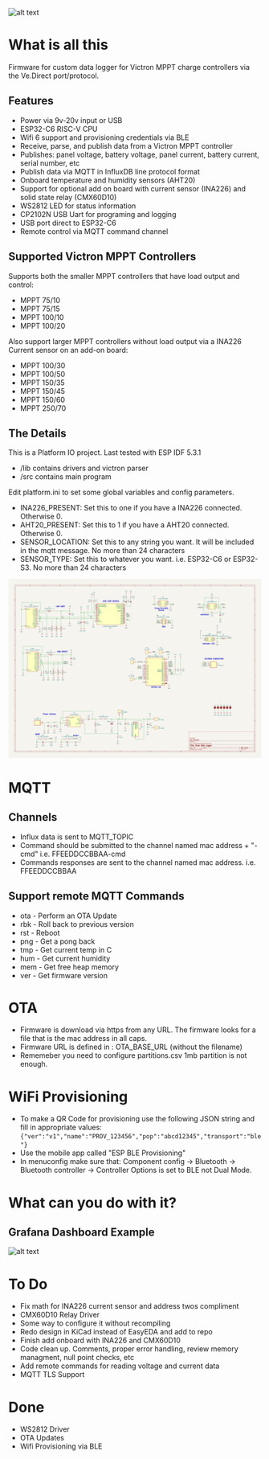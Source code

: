 ![alt text](https://github.com/brokebit/SolarDataLoggerV2-ESP-IDF/blob/main/assets/BoardScreenshot.png?raw=true)

# What is all this

Firmware for custom data logger for Victron MPPT charge controllers via the Ve.Direct port/protocol.

## Features
- Power via 9v-20v input or USB
- ESP32-C6 RISC-V CPU
- Wifi 6 support and provisioning credentials via BLE
- Receive, parse, and publish data from a Victron MPPT controller
- Publishes: panel voltage, battery voltage, panel current, battery current, serial number, etc
- Publish data via MQTT in InfluxDB line protocol format
- Onboard temperature and humidity sensors (AHT20)
- Support for optional add on board with current sensor (INA226) and solid state relay (CMX60D10)
- WS2812 LED for status information
- CP2102N USB Uart for programing and logging
- USB port direct to ESP32-C6
- Remote control via MQTT command channel


## Supported Victron MPPT Controllers

Supports both the smaller MPPT controllers that have load output and control:

- MPPT 75/10
- MPPT 75/15
- MPPT 100/10
- MPPT 100/20

Also support larger MPPT controllers without load output via a INA226 Current sensor on an add-on board:

- MPPT 100/30
- MPPT 100/50
- MPPT 150/35
- MPPT 150/45
- MPPT 150/60
- MPPT 250/70

## The Details
This is a Platform IO project. Last tested with ESP IDF 5.3.1

- /lib contains drivers and victron parser
- /src contains main program

Edit platform.ini to set some global variables and config parameters. 
- INA226_PRESENT: Set this to one if you have a INA226 connected. Otherwise 0. 
- AHT20_PRESENT: Set this to 1 if you have a AHT20 connected. Otherwise 0.
- SENSOR_LOCATION: Set this to any string you want. It will be included in the mqtt message. No more than 24 characters
- SENSOR_TYPE: Set this to whatever you want. i.e. ESP32-C6 or ESP32-S3. No more than 24 characters
           
![alt text](https://github.com/brokebit/SolarDataLogger/blob/main/hardware/Schematic-v1.1.svg?raw=true)
# MQTT

## Channels
- Influx data is sent to MQTT_TOPIC
- Command should be submitted to the channel named mac address + "-cmd" i.e. FFEEDDCCBBAA-cmd 
- Commands responses are sent to the channel named mac address. i.e. FFEEDDCCBBAA

## Support remote MQTT Commands
- ota - Perform an OTA Update
- rbk - Roll back to previous version 
- rst - Reboot
- png - Get a pong back
- tmp - Get current temp in C
- hum - Get current humidity
- mem - Get free heap memory
- ver - Get firmware version

# OTA
- Firmware is download via https from any URL. The firmware looks for a file that is the mac address in all caps. 
- Firmware URL is defined in : OTA_BASE_URL (without the filename)
- Rememeber you need to configure partitions.csv 1mb partition is not enough. 

# WiFi Provisioning
- To make a QR Code for provisioning use the following JSON string and fill in appropriate values:
```{"ver":"v1","name":"PROV_123456","pop":"abcd12345","transport":"ble"}```
- Use the mobile app called "ESP BLE Provisioning"
- In menuconfig make sure that: Component config -> Bluetooth -> Bluetooth controller -> Controller Options is set to BLE not Dual Mode.

# What can you do with it? 

## Grafana Dashboard Example
![alt text](https://github.com/brokebit/SolarDataLogger/blob/main/assets/GrafanaScreenshot.png?raw=true)

# To Do
- Fix math for INA226 current sensor and address twos compliment
- CMX60D10 Relay Driver
- Some way to configure it without recompiling 
- Redo design in KiCad instead of EasyEDA and add to repo
- Finish add onboard with INA226 and CMX60D10
- Code clean up. Comments, proper error handling, review memory managment, null point checks, etc
- Add remote commands for reading voltage and current data
- MQTT TLS Support

# Done
- WS2812 Driver
- OTA Updates
- Wifi Provisioning via BLE
